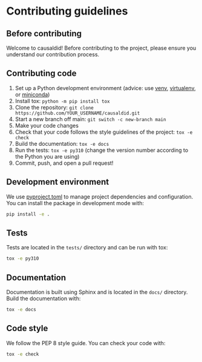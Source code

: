 # Contributing guidelines

## Before contributing

Welcome to causaldid! Before contributing to the project, please ensure you understand our contribution process.

## Contributing code

1. Set up a Python development environment
   (advice: use [venv](https://docs.python.org/3/library/venv.html),
   [virtualenv](https://virtualenv.pypa.io/), or [miniconda](https://docs.conda.io/en/latest/miniconda.html))
2. Install tox: `python -m pip install tox`
3. Clone the repository: `git clone https://github.com/YOUR_USERNAME/causaldid.git`
4. Start a new branch off main: `git switch -c new-branch main`
5. Make your code changes
6. Check that your code follows the style guidelines of the project: `tox -e check`
7. Build the documentation: `tox -e docs`
8. Run the tests: `tox -e py310`
   (change the version number according to the Python you are using)
9. Commit, push, and open a pull request!

## Development environment

We use [pyproject.toml](pyproject.toml) to manage project dependencies and configuration. You can install the package in development mode with:

```bash
pip install -e .
```

## Tests

Tests are located in the `tests/` directory and can be run with tox:

```bash
tox -e py310
```

## Documentation

Documentation is built using Sphinx and is located in the `docs/` directory. Build the documentation with:

```bash
tox -e docs
```

## Code style

We follow the PEP 8 style guide. You can check your code with:

```bash
tox -e check
```
